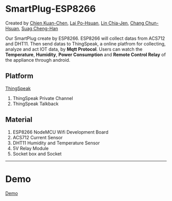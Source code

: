 # SmartPlug-ESP8266

Created by [Chien Kuan-Chen](goodnana1224@gmail.com), [Lai Po-Hsuan](s1101b046@gmail.com), [Lin Chia-Jen](jared1997519@gmail.com), [Chang Chun-Hsuan](s1310634027@gms.nutc.edu.tw), [Suag Cheng-Han](richardsung97@yahoo.com.tw)

Our SmartPlug create by ESP8266. ESP8266 will collect datas from ACS712 and DHT11. 
Then send datas to ThingSpeak, a online platfrom for collecting, analyze and act IOT data, by **Mqtt Protocol**.
Users can watch the **Temperature**, **Humidity**, **Power Consumption** and **Remote Control Relay** of the appliance through android.

## Platform
[ThingSpeak](https://thingspeak.com/)
1. ThingSpeak Private Channel
2. ThingSpeak Talkback

## Material
1. ESP8266 NodeMCU Wifi Development Board
2. ACS712 Current Sensor
3. DHT11 Humidity and Temperature Sensor
4. 5V Relay Module
5. Socket box and Socket

---
# Demo
[Demo](https://photos.google.com/share/AF1QipMq7t7CK7KSJ9EuPBp0EXyoE-DWmmEJPY7nUskG1NK1BvOwuA_IJRvWfY5mZ5fK-g?key=MExTNmpzSTJHOG5Ea1FrWGVZVFU2dVBtd1JWeUdR)
